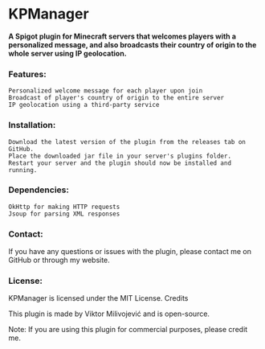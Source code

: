 # KPManager


**A Spigot plugin for Minecraft servers that welcomes players with a personalized message, and also broadcasts their country of origin to the whole server using IP geolocation.**

### Features:

    Personalized welcome message for each player upon join
    Broadcast of player's country of origin to the entire server
    IP geolocation using a third-party service

### Installation:

    Download the latest version of the plugin from the releases tab on GitHub.
    Place the downloaded jar file in your server's plugins folder.
    Restart your server and the plugin should now be installed and running.

### Dependencies:

    OkHttp for making HTTP requests
    Jsoup for parsing XML responses

### Contact:
If you have any questions or issues with the plugin, please contact me on GitHub or through my website.

### License:
KPManager is licensed under the MIT License.
Credits

This plugin is made by Viktor Milivojević and is open-source.

Note: If you are using this plugin for commercial purposes, please credit me.


